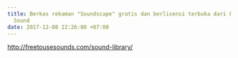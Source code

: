 ```yaml
---
title: Berkas rekaman "Soundscape" gratis dan berlisensi terbuka dari Free to Use
  Sound
date: 2017-12-08 22:26:00 +07:00
---
```


http://freetousesounds.com/sound-library/